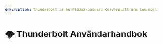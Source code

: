 ```yaml
---
description: Thunderbolt är en Plazma-baserad serverplattform som möjliggör användning av experimentella patchar genom att dela in dem i olika smaker för direkt användning.
---
```


# 🌩️ Thunderbolt Användarhandbok
